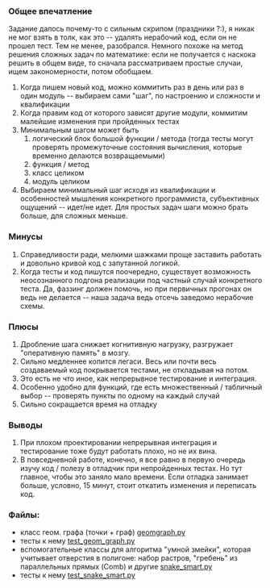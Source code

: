 ### Общее впечатление
Задание далось почему-то с сильным скрипом (праздники ?:), я никак не мог взять в толк, как это -- удалять нерабочий код, если он не прошел тест. Тем не менее, разобрался.
Немного похоже на метод решения сложных задач по математике: если не получается с наскока решить в общем виде, то сначала рассматриваем простые случаи, ищем закономерности, потом обобщаем.

1. Когда пишем новый код, можно коммитить раз в день или раз в один модуль -- выбираем сами "шаг", по настроению и сложности и квалификации
2. Когда правим код от которого зависят другие модули, коммитим малейшие изменения при пройденных тестах
3. Минимальным шагом может быть
	1. логический блок большой функции / метода (тогда тесты могут проверять промежуточные состояния вычисления, которые временно делаются возвращаемыми)
	2. функция / метод
	3. класс целиком
	4. модуль целиком
4. Выбираем минимальный шаг исходя из квалификации и особенностей мышления конкретного программиста, субъективных ощущений -- идет/не идет. Для простых задач шаги можно брать больше, для сложных меньше.

### Минусы
1. Справедливости ради, мелкими шажками проще заставить работать и довольно кривой код с запутанной логикой.
2. Когда тесты и код пишутся поочередно, существует возможность неосознанного подгона реализации под частный случай конкретного теста. Да, фаззинг должен помочь, но при первичных прогонах он ведь не делается -- наша задача ведь отсечь заведомо нерабочие схемы. 
### Плюсы
1. Дробление шага снижает когнитивную нагрузку, разгружает "оперативную память" в мозгу.
2. Сильно медленнее копится легаси. Весь или почти весь создаваемый код покрывается тестами, не откладывая на потом.
3. Это есть не что иное, как непрерывное тестирование и интеграция.
4. Особенно удобно для функций, где есть множественный / табличный выбор -- проверять пункты по одному на каждый случай
5. Сильно сокращается время на отладку
### Выводы
1. При плохом проектировании непрерывная интеграция и тестирование тоже будут работать плохо, но не их вина.
2. В повседневной работе, конечно, я все равно в первую очередь изучу код / полезу в отладчик при непройденных тестах. Но тут главное, чтобы это заняло мало времени. Если отладка занимает больше, условно, 15 минут, стоит откатить изменения и переписать код.

### Файлы: 
- класс геом. графа (точки + граф) [geomgraph.py](geomgraph.py)
- тесты к нему [test_geom_graph.py](test_geom_graph.py)
- вспомогательные классы для алгоритма "умной змейки", которая учитывает отверстия в полигоне: набор растров, "гребень" из параллельных прямых (Comb) и другие [snake_smart.py](snake_smart.py)
- тесты к нему [test_snake_smart.py](test_snake_smart.py) 
